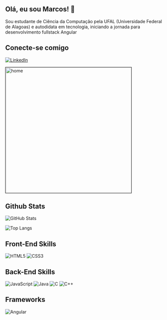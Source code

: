 ## Olá, eu sou Marcos! 🖖
<p>Sou estudante de Ciência da Computação pela UFAL (Universidade Federal de Alagoas) e autodidata em tecnologia, iniciando a jornada para desenvolvimento fullstack Angular</p>

## Conecte-se comigo 
[![LinkedIn](https://img.shields.io/badge/LinkedIn-000?style=for-the-badge&logo=linkedin&logoColor=B58D31)](https://www.linkedin.com/in/marcos-melo-dos-santos-b56290139/)

<div style="display: inline-block;">
    <img width="400px" border="1px solid" align="center" src="https://media.discordapp.net/attachments/784229787492679690/1084574595757133834/Screenshot_20230312-173318-010.png" alt="home">
</div><br>

## Github Stats

![GitHub Stats](https://github-readme-stats.vercel.app/api?username=TheMarksan&theme=transparent&bg_color=000&border_color=B58D31&show_icons=true&icon_color=B58D31&title_color=B58D31&text_color=fff&hide_title=true&hide=stars)

![Top Langs](https://github-readme-stats-git-masterrstaa-rickstaa.vercel.app/api/top-langs/?username=TheMarksan&bg_color=000&border_color=B58D31&title_color=E94D5F&text_color=FFF&hide_title=true&hide=stars&layout=compact)

## Front-End Skills
![HTML5](https://img.shields.io/badge/HTML5-000?style=for-the-badge&logo=html5&logoColor=B58D31)
![CSS3](https://img.shields.io/badge/CSS3-000?style=for-the-badge&logo=css3&logoColor=B58D31)


## Back-End Skills
![JavaScript](https://img.shields.io/badge/JavaScript-000?style=for-the-badge&logo=javascript&logoColor=B58D31)
![Java](https://img.shields.io/badge/Java-000?style=for-the-badge&logo=java&logoColor=B58D31)
![C](https://img.shields.io/badge/C-000?style=for-the-badge&logo=c&logoColor=B58D31)
![C++](https://img.shields.io/badge/C%2B%2B-000?style=for-the-badge&logo=c%2B%2B&logoColor=B58D31)

## Frameworks
![Angular](https://img.shields.io/badge/Angular-000?style=for-the-badge&logo=angular&logoColor=C3002F)
